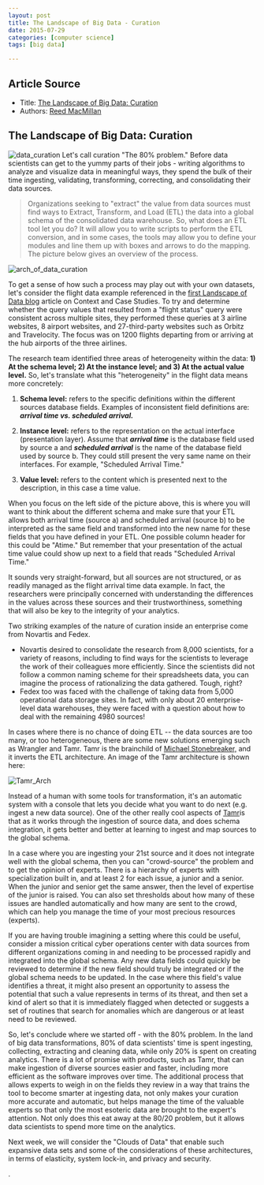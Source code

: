 ```yaml
---
layout: post
title: The Landscape of Big Data - Curation
date: 2015-07-29
categories: [computer science]
tags: [big data]

---
```



## Article Source
* Title: [The Landscape of Big Data: Curation](http://info.trianagroup.com/blog/the-landscape-of-big-data-curation)
* Authors: [Reed
MacMillan](http://info.trianagroup.com/blog/author/reed-macmillan)


The Landscape of Big Data: Curation
----------

![data_curation](http://sungsoo.github.com/images/data_curation.png) Let's call curation "The 80% problem." Before data scientists can get to the yummy parts of their jobs - writing algorithms to analyze and visualize data in meaningful ways, they spend the bulk of their time ingesting, validating, transforming, correcting, and consolidating their data sources.

> Organizations seeking to "extract" the value from data sources must find ways to Extract, Transform, and Load (ETL) the data into a global schema of the consolidated data warehouse. So, what does an ETL tool let you do? It will allow you to write scripts to perform the ETL conversion, and in some cases, the tools may allow you to define your modules and line them up with boxes and arrows to do the mapping. The picture below gives an overview of the process.

![arch_of_data_curation](http://sungsoo.github.com/images/arch_of_data_curation.png)

To get a sense of how such a process may play out with your own
datasets, let's consider the flight data example referenced in the
[first Landscape of Data
blog](http://info.trianagroup.com/blog/big-data-case-studies) article on
Context and Case Studies. To try and determine whether the query values
that resulted from a "flight status" query were consistent across
multiple sites, they performed these queries at 3 airline websites, 8
airport websites, and 27-third-party websites such as Orbitz and
Travelocity. The focus was on 1200 flights departing from or arriving at
the hub airports of the three airlines.

The research team identified three areas of heterogeneity within the
data: **1) At the schema level; 2) At the instance level; and 3) At the
actual value level.** So, let's translate what this "heterogeneity" in
the flight data means more concretely:

1. **Schema level:** refers to the specific definitions within the different sources database fields. Examples of inconsistent field definitions are: ***arrival time vs. scheduled arrival.***

2. **Instance level:** refers to the representation on the actual
interface (presentation layer). Assume that ***arrival time*** is the
database field used by source a and ***scheduled arrival*** is the name
of the database field used by source b. They could still present the
very same name on their interfaces. For example, "Scheduled Arrival
Time." 

3. **Value level:** refers to the content which is presented next to
the description, in this case a time value.

When you focus on the left side of the picture above, this is where you
will want to think about the different schema and make sure that your
ETL allows both arrival time (source a) and scheduled arrival (source b)
to be interpreted as the same field and transformed into the new name
for these fields that you have defined in your ETL. One possible column
header for this could be "Atime." But remember that your presentation of
the actual time value could show up next to a field that reads
"Scheduled Arrival Time."

It sounds very straight-forward, but all sources are not structured, or
as readily managed as the flight arrival time data example. In fact, the
researchers were principally concerned with understanding the
differences in the values across these sources and their
trustworthiness, something that will also be key to the integrity of
your analytics.

Two striking examples of the nature of curation inside an enterprise
come from Novartis and Fedex.

-   Novartis desired to consolidate the research from 8,000 scientists,
    for a variety of reasons, including to find ways for the scientists
    to leverage the work of their colleagues more efficiently. Since the
    scientists did not follow a common naming scheme for their
    spreadsheets data, you can imagine the process of rationalizing the
    data gathered. Tough, right?
-   Fedex too was faced with the challenge of taking data from 5,000
    operational data storage sites. In fact, with only about 20
    enterprise-level data warehouses, they were faced with a question
    about how to deal with the remaining 4980 sources!

In cases where there is no chance of doing ETL -- the data sources are
too many, or too heterogeneous, there are some new solutions emerging
such as Wrangler and Tamr. Tamr is the brainchild of [Michael
Stonebreaker,](https://en.wikipedia.org/wiki/Michael_Stonebraker) and it
inverts the ETL architecture. An image of the Tamr architecture is shown
here:

![Tamr_Arch](http://sungsoo.github.com/images/Tamr_Arch.png)

Instead of a human with some tools for transformation, it's an automatic
system with a console that lets you decide what you want to do next
(e.g. ingest a new data source). One of the other really cool aspects of
[Tamr](http://www.tamr.com/)is that as it works through the ingestion of
source data, and does schema integration, it gets better and better at
learning to ingest and map sources to the global schema.

In a case where you are ingesting your 21st source and it does not
integrate well with the global schema, then you can "crowd-source" the
problem and to get the opinion of experts. There is a hierarchy of
experts with specialization built in, and at least 2 for each issue, a
junior and a senior. When the junior and senior get the same answer,
then the level of expertise of the junior is raised. You can also set
thresholds about how many of these issues are handled automatically and
how many are sent to the crowd, which can help you manage the time of
your most precious resources (experts).

If you are having trouble imagining a setting where this could be
useful, consider a mission critical cyber operations center with data
sources from different organizations coming in and needing to be
processed rapidly and integrated into the global schema. Any new data
fields could quickly be reviewed to determine if the new field should
truly be integrated or if the global schema needs to be updated. In the
case where this field's value identifies a threat, it might also present
an opportunity to assess the potential that such a value represents in
terms of its threat, and then set a kind of alert so that it is
immediately flagged when detected or suggests a set of routines that
search for anomalies which are dangerous or at least need to be
reviewed.

So, let's conclude where we started off - with the 80% problem. In the
land of big data transformations, 80% of data scientists' time is spent
ingesting, collecting, extracting and cleaning data, while only 20% is
spent on creating analytics. There is a lot of promise with products,
such as Tamr, that can make ingestion of diverse sources easier and
faster, including more efficient as the software improves over time. The
additional process that allows experts to weigh in on the fields they
review in a way that trains the tool to become smarter at ingesting
data, not only makes your curation more accurate and automatic, but
helps manage the time of the valuable experts so that only the most
esoteric data are brought to the expert's attention. Not only does this
eat away at the 80/20 problem, but it allows data scientists to spend
more time on the analytics. 

Next week, we will consider the "Clouds of Data" that enable such
expansive data sets and some of the considerations of these
architectures, in terms of elasticity, system lock-in, and privacy and
security.

.